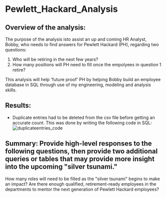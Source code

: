 # Pewlett_Hackard_Analysis

## Overview of the analysis: 
The purpose of the analysis isto assist an up and coming HR Analyst, Bobby, who needs to find answers for Pewlett Hackard (PH), regarding two questions:

1.  Who will be retiring in the next few years?
2.  How many positions will PH need to fill once the empolyees in question 1 retire?

This analysis will help 'future proof' PH by helping Bobby build an employee database in SQL through use of my engineering, modeling and analysis skills.

## Results: 
* Duplicate entries had to be deleted from the csv file before getting an accurate count.  This was done by writing the following code in SQL:  ![duplicateentries_code](duplicateentries_code.png)


## Summary: Provide high-level responses to the following questions, then provide two additional queries or tables that may provide more insight into the upcoming "silver tsunami."
How many roles will need to be filled as the "silver tsunami" begins to make an impact?
Are there enough qualified, retirement-ready employees in the departments to mentor the next generation of Pewlett Hackard employees?

